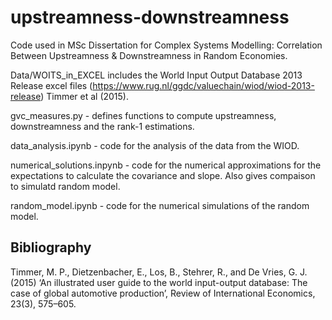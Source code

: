 # upstreamness-downstreamness
Code used in MSc Dissertation for Complex Systems Modelling: Correlation Between Upstreamness &amp; Downstreamness in Random Economies.

Data/WOITS_in_EXCEL includes the World Input Output Database 2013 Release excel files (https://www.rug.nl/ggdc/valuechain/wiod/wiod-2013-release) Timmer et al (2015).

gvc_measures.py - defines functions to compute upstreamness, downstreamness and the rank-1 estimations. 

data_analysis.ipynb - code for the analysis of the data from the WIOD.

numerical_solutions.inpynb - code for the numerical approximations for the expectations to calculate the covariance and slope. Also gives compaison to simulatd random model.

random_model.ipynb - code for the numerical simulations of the random model. 


## Bibliography
Timmer, M. P., Dietzenbacher, E., Los, B., Stehrer, R., and De Vries, G. J. (2015) ‘An illustrated
user guide to the world input-output database: The case of global automotive production’,
Review of International Economics, 23(3), 575–605.
